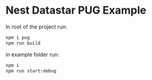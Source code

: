 # Nest Datastar PUG Example

In root of the project run:

```bash
npm i pug
npm run build
```

in example folder run:

```bash
npm i
npm run start:debug
```
